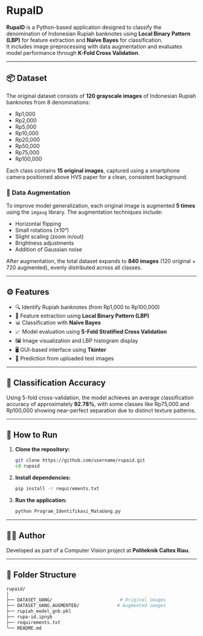 # RupaID

**RupaID** is a Python-based application designed to classify the denomination of Indonesian Rupiah banknotes using **Local Binary Pattern (LBP)** for feature extraction and **Naïve Bayes** for classification.  
It includes image preprocessing with data augmentation and evaluates model performance through **K-Fold Cross Validation**.

---

## 📦 Dataset

The original dataset consists of **120 grayscale images** of Indonesian Rupiah banknotes from 8 denominations:

- Rp1,000
- Rp2,000
- Rp5,000
- Rp10,000
- Rp20,000
- Rp50,000
- Rp75,000
- Rp100,000

Each class contains **15 original images**, captured using a smartphone camera positioned above HVS paper for a clean, consistent background.

### 🔄 Data Augmentation

To improve model generalization, each original image is augmented **5 times** using the `imgaug` library. The augmentation techniques include:

- Horizontal flipping
- Small rotations (±10°)
- Slight scaling (zoom in/out)
- Brightness adjustments
- Addition of Gaussian noise

After augmentation, the total dataset expands to **840 images** (120 original + 720 augmented), evenly distributed across all classes.

---

## ⚙️ Features

- 🔍 Identify Rupiah banknotes (from Rp1,000 to Rp100,000)
- 🧠 Feature extraction using **Local Binary Pattern (LBP)**
- 📊 Classification with **Naïve Bayes**
- 📈 Model evaluation using **5-Fold Stratified Cross Validation**
- 🖼️ Image visualization and LBP histogram display
- 🖥️ GUI-based interface using **Tkinter**
- 🧪 Prediction from uploaded test images

---

## 🧪 Classification Accuracy

Using 5-fold cross-validation, the model achieves an average classification accuracy of approximately **92.78%**, with some classes like Rp75,000 and Rp100,000 showing near-perfect separation due to distinct texture patterns.

---

## 🚀 How to Run

1. **Clone the repository:**
   ```bash
   git clone https://github.com/username/rupaid.git
   cd rupaid

2. **Install dependencies:**
   ```bash
   pip install -r requirements.txt

3. **Run the application:**
   ```bash
   python Program_Identifikasi_MataUang.py

---

## 🙋‍♂️ Author
Developed as part of a Computer Vision project at **Politeknik Caltex Riau**.

---

## 📁 Folder Structure
   ```bash
   rupaid/
   │
   ├── DATASET_UANG/                         # Original images
   ├── DATASET_UANG_AUGMENTED/              # Augmented images
   ├── rupiah_model_gnb.pkl
   ├── rupa-id.ipnyb
   ├── requirements.txt
   └── README.md
